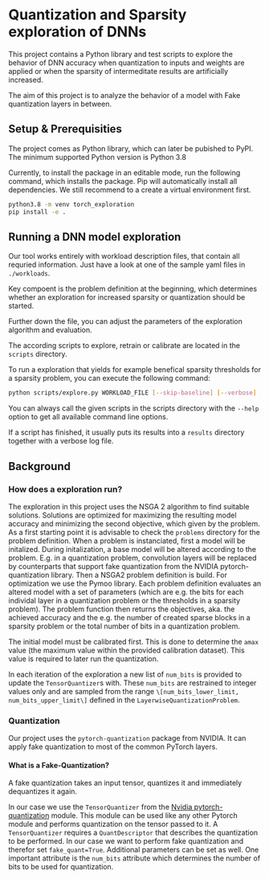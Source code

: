 # Quantization and Sparsity exploration of DNNs

This project contains a Python library and test scripts to explore the behavior of DNN accuracy when quantization to inputs and weights are applied or when the sparsity of intermeditate results are artificially increased.


The aim of this project is to analyze the behavior of a model with Fake quantization layers in between.


## Setup & Prerequisities
The project comes as Python library, which can later be pubished to PyPI. The minimum supported Python version is Python 3.8

Currently, to install the package in an editable mode, run the following command, which installs the package. Pip will automatically install all dependencies. We still recommend to a create a virtual environment first.

```sh
python3.8 -m venv torch_exploration
pip install -e .
```

## Running a DNN model exploration
Our tool works entirely with workload description files, that contain all requried information. Just have a look at one of the sample yaml files in `./workloads`.

Key compoent is the problem definition at the beginning, which determines whether an exploration for increased sparsity or quantization should be started. 

Further down the file, you can adjust the parameters of the exploration algorithm and evaluation.

The according scripts to explore, retrain or calibrate are located in the `scripts` directory. 

To run a exploration that yields for example benefical sparsity thresholds for a sparsity problem, you can execute the following command:

```sh
python scripts/explore.py WORKLOAD_FILE [--skip-baseline] [--verbose] [--progress]
```

You can always call the given scripts in the scripts directory with the `--help` option to get all available command line options.

If a script has finished, it usually puts its results into a `results` directory together with a verbose log file. 


## Background

### How does a exploration run?

The exploration in this project uses the NSGA 2 algorithm to find suitable solutions.
Solutions are optimized for maximizing the resulting model accuracy and minimizing the second objective, which given by the problem.
As a first starting point it is advisable to check the `problems` directory for the problem definition.
When a problem is instanciated, first a model will be initalized. 
During initalization, a base model will be altered according to the problem. E.g. in a quantization problem, convolution layers will be replaced by counterparts that support fake quantization from the NVIDIA pytorch-quantization library.
Then a NSGA2 problem definition is build.
For optimization we use the Pymoo library. 
Each problem definition evaluates an altered model with a set of parameters (which are e.g. the bits for each individal layer in a quantization problem or the thresholds in a sparsity problem).
The problem function then returns the objectives, aka. the achieved accuracy and the e.g. the number of created sparse blocks in a sparsity problem or the total number of bits in a quantization problem.


The initial model must be calibrated first. This is done to determine the `amax` value (the maximum value within the provided calibration dataset). This value is required to later run the quantization.

In each iteration of the exploration a new list of `num_bits` is provided to update the `TensorQuantizer`s with. These `num_bits` are restrained to integer values only and are sampled from the range `\[num_bits_lower_limit, num_bits_upper_limit\]` defined in the `LayerwiseQuantizationProblem`.


### Quantization
Our project uses the `pytorch-quantization` package from NVIDIA. It can apply fake quantization to most of the common PyTorch layers. 

#### What is a Fake-Quantization?
A fake quantization takes an input tensor, quantizes it and immediately dequantizes it again.

In our case we use the `TensorQuantizer` from the [Nvidia pytorch-quantization](https://docs.nvidia.com/deeplearning/tensorrt/pytorch-quantization-toolkit/docs/userguide.html) module.
This module can be used like any other Pytorch module and performs quantization on the tensor passed to it.
A `TensorQuantizer` requires a `QuantDescriptor` that describes the quantization to be performed.
In our case we want to perform fake quantization and therefor set `fake_quant=True`. Additional parameters can be set as well.
One important attribute is the `num_bits` attribute which determines the number of bits to be used for quantization.

